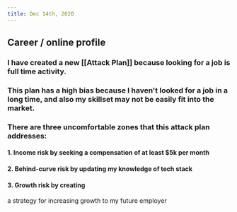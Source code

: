 ```yaml
---
title: Dec 14th, 2020
---
```


## Career / online profile
### I have created a new [[Attack Plan]] because looking for a job is full time activity.
### This plan has a high bias because I haven't looked for a job in a long time, and also my skillset may not be easily fit into the market.
### There are three uncomfortable zones that this attack plan addresses:
#### 1. Income risk by seeking a compensation of at least $5k per month
#### 2. Behind-curve risk by updating my knowledge of tech stack
#### 3. Growth risk by creating 
 a strategy for increasing growth to my future employer
##
